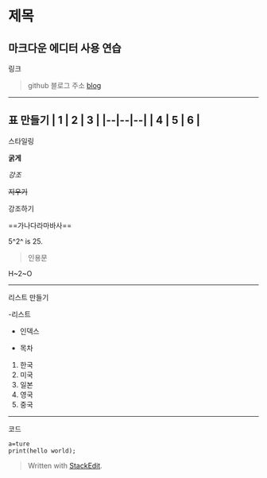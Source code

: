 ﻿# 제목

마크다운 에디터 사용 연습
---
링크 
> github 블로그 주소 [blog](https://himmelwants.github.io/)
---
표 만들기
| 1 | 2 | 3 |
|--|--|--|
| 4 | 5 | 6 |
---
스타일링

__굵게__

*강조*

~~지우기~~

강조하기

==가나다라마바사==

5^2^ is 25.

> 인용문

H~2~O

---

리스트 만들기

-리스트
* 인덱스
+ 목차

1. 한국
2. 미국
3. 일본
4. 영국
5. 중국

---

코드 

    a=ture
    print(hello world);


> Written with [StackEdit](https://stackedit.io/).
